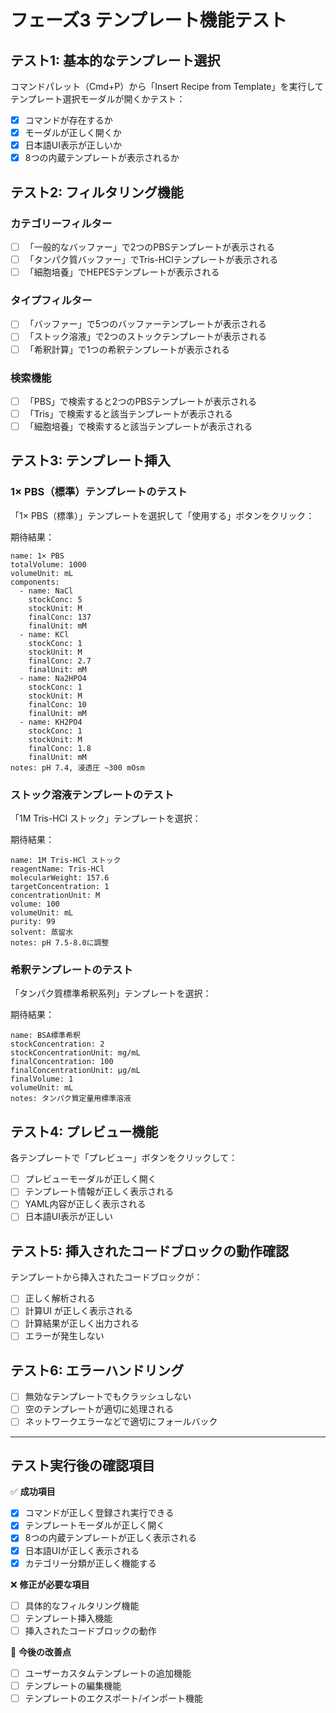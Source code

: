 # フェーズ3 テンプレート機能テスト

## テスト1: 基本的なテンプレート選択

コマンドパレット（Cmd+P）から「Insert Recipe from Template」を実行してテンプレート選択モーダルが開くかテスト：

- [x] コマンドが存在するか
- [x] モーダルが正しく開くか
- [x] 日本語UI表示が正しいか
- [x] 8つの内蔵テンプレートが表示されるか

## テスト2: フィルタリング機能

### カテゴリーフィルター
- [ ] 「一般的なバッファー」で2つのPBSテンプレートが表示される
- [ ] 「タンパク質バッファー」でTris-HClテンプレートが表示される
- [ ] 「細胞培養」でHEPESテンプレートが表示される

### タイプフィルター
- [ ] 「バッファー」で5つのバッファーテンプレートが表示される
- [ ] 「ストック溶液」で2つのストックテンプレートが表示される
- [ ] 「希釈計算」で1つの希釈テンプレートが表示される

### 検索機能
- [ ] 「PBS」で検索すると2つのPBSテンプレートが表示される
- [ ] 「Tris」で検索すると該当テンプレートが表示される
- [ ] 「細胞培養」で検索すると該当テンプレートが表示される

## テスト3: テンプレート挿入

### 1× PBS（標準）テンプレートのテスト
「1× PBS（標準）」テンプレートを選択して「使用する」ボタンをクリック：

期待結果：
```buffer
name: 1× PBS
totalVolume: 1000
volumeUnit: mL
components:
  - name: NaCl
    stockConc: 5
    stockUnit: M
    finalConc: 137
    finalUnit: mM
  - name: KCl
    stockConc: 1
    stockUnit: M
    finalConc: 2.7
    finalUnit: mM
  - name: Na2HPO4
    stockConc: 1
    stockUnit: M
    finalConc: 10
    finalUnit: mM
  - name: KH2PO4
    stockConc: 1
    stockUnit: M
    finalConc: 1.8
    finalUnit: mM
notes: pH 7.4, 浸透圧 ~300 mOsm
```

### ストック溶液テンプレートのテスト
「1M Tris-HCl ストック」テンプレートを選択：

期待結果：
```stock
name: 1M Tris-HCl ストック
reagentName: Tris-HCl
molecularWeight: 157.6
targetConcentration: 1
concentrationUnit: M
volume: 100
volumeUnit: mL
purity: 99
solvent: 蒸留水
notes: pH 7.5-8.0に調整
```

### 希釈テンプレートのテスト
「タンパク質標準希釈系列」テンプレートを選択：

期待結果：
```dilution
name: BSA標準希釈
stockConcentration: 2
stockConcentrationUnit: mg/mL
finalConcentration: 100
finalConcentrationUnit: µg/mL
finalVolume: 1
volumeUnit: mL
notes: タンパク質定量用標準溶液
```

## テスト4: プレビュー機能

各テンプレートで「プレビュー」ボタンをクリックして：
- [ ] プレビューモーダルが正しく開く
- [ ] テンプレート情報が正しく表示される
- [ ] YAML内容が正しく表示される
- [ ] 日本語UI表示が正しい

## テスト5: 挿入されたコードブロックの動作確認

テンプレートから挿入されたコードブロックが：
- [ ] 正しく解析される
- [ ] 計算UI が正しく表示される
- [ ] 計算結果が正しく出力される
- [ ] エラーが発生しない

## テスト6: エラーハンドリング

- [ ] 無効なテンプレートでもクラッシュしない
- [ ] 空のテンプレートが適切に処理される
- [ ] ネットワークエラーなどで適切にフォールバック

---

## テスト実行後の確認項目

✅ **成功項目**
- [x] コマンドが正しく登録され実行できる
- [x] テンプレートモーダルが正しく開く
- [x] 8つの内蔵テンプレートが正しく表示される
- [x] 日本語UIが正しく表示される
- [x] カテゴリー分類が正しく機能する

❌ **修正が必要な項目**
- [ ] 具体的なフィルタリング機能
- [ ] テンプレート挿入機能
- [ ] 挿入されたコードブロックの動作

📝 **今後の改善点**
- [ ] ユーザーカスタムテンプレートの追加機能
- [ ] テンプレートの編集機能
- [ ] テンプレートのエクスポート/インポート機能